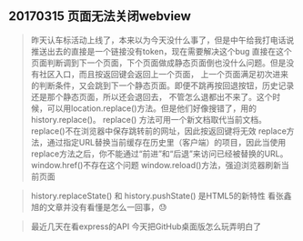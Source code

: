 ## 20170315  页面无法关闭webview
> 昨天认车标活动上线了，本来以为今天没什么事了，但是中午给我打电话说推送出去的直接是一个链接没有token，现在需要解决这个bug
直接在这个页面判断调到下一个页面，下个页面做成静态页面倒也没什么问题。但是没有社区入口，而且按返回键会返回上一个页面，
上一个页面满足初次进来的判断条件，又会跳到下一个静态页面。即便不跳再按回退按钮，历史记录还是那个静态页面，所以还会退回去，
不管怎么退都出不来了。这个时候，可以用location.replace()方法。但是他们好像搜错了，用的history.replace()。
replace() 方法可用一个新文档取代当前文档。replace()不在浏览器中保存跳转前的网址，因此按返回键将无效
replace方法，通过指定URL替换当前缓存在历史里（客户端）的项目，因此当使用replace方法之后，你不能通过“前进”和“后退”来访问已经被替换的URL。
window.href()不存在这个问题
window.reload()方法，强迫浏览器刷新当前页面

>history.replaceState() 和 history.pushState()  是HTML5的新特性  看张鑫旭的文章并没有看懂是怎么一回事，😓

>最近几天在看express的API  今天把GitHub桌面版怎么玩弄明白了   
